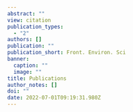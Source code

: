 ```yaml
---
abstract: ""
view: citation
publication_types:
  - "2"
authors: []
publication: ""
publication_short: Front. Environ. Sci
banner:
  caption: ""
  image: ""
title: Publications
author_notes: []
doi: ""
date: 2022-07-01T09:19:31.980Z
---
```

